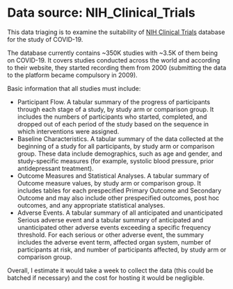 Data source: NIH_Clinical_Trials
=========================
This data triaging is to examine the suitability of [NIH Clinical Trials](https://clinicaltrials.gov/ct2/home) database for the study of COVID-19.

The database currently contains ~350K studies with ~3.5K of them being on COVID-19. It covers studies conducted across the world and according to their website, they started recording them from 2000 (submitting the data to the platform became compulsory in 2009).

Basic information that all studies must include:
- Participant Flow. A tabular summary of the progress of participants through each stage of a study, by study arm or comparison group. It includes the numbers of participants who started, completed, and dropped out of each period of the study based on the sequence in which interventions were assigned.
- Baseline Characteristics. A tabular summary of the data collected at the beginning of a study for all participants, by study arm or comparison group. These data include demographics, such as age and gender, and study-specific measures (for example, systolic blood pressure, prior antidepressant treatment).
- Outcome Measures and Statistical Analyses. A tabular summary of Outcome measure values, by study arm or comparison group. It includes tables for each prespecified Primary Outcome and Secondary Outcome and may also include other prespecified outcomes, post hoc outcomes, and any appropriate statistical analyses.
- Adverse Events. A tabular summary of all anticipated and unanticipated Serious adverse event and a tabular summary of anticipated and unanticipated other adverse events exceeding a specific frequency threshold. For each serious or other adverse event, the summary includes the adverse event term, affected organ system, number of participants at risk, and number of participants affected, by study arm or comparison group.

Overall, I estimate it would take a week to collect the data (this could be batched if necessary) and the cost for hosting it would be negligible. 